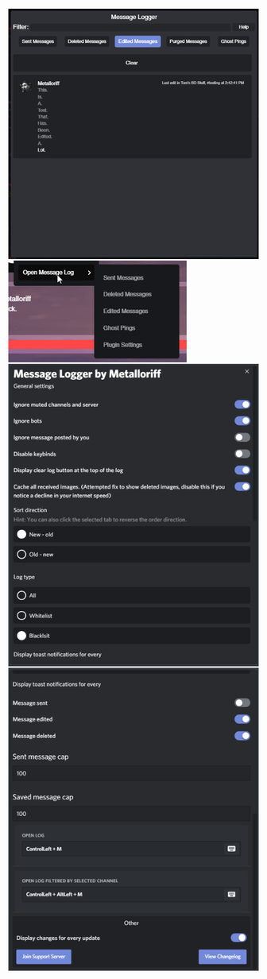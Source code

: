 ![Preview #1](e0.png)
![Preview #2](e1.png)
![Settings Preview #1](se0.png)
![Settings Preview #2](se1.png)
